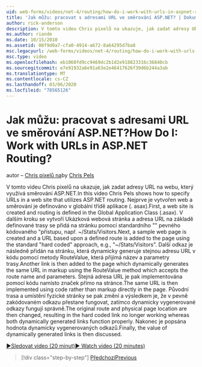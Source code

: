 ```yaml
---
uid: web-forms/videos/net-4/routing/how-do-i-work-with-urls-in-aspnet-routing
title: 'Jak můžu: pracovat s adresami URL ve směrování ASP.NET? | Dokumenty Microsoft'
author: rick-anderson
description: V tomto videu Chris pixelů na ukazuje, jak zadat adresy URL na webu, který využívá směrování ASP.NET. Nejprve je vytvořen web a směrování je definováno v rámci HK...
ms.author: riande
ms.date: 10/15/2010
ms.assetid: 08f9d0a7-cfa0-4914-a672-8a64295d7ba8
msc.legacyurl: /web-forms/videos/net-4/routing/how-do-i-work-with-urls-in-aspnet-routing
msc.type: video
ms.openlocfilehash: eb1060fd9cc9469dc2b1d2e918823316c36840cb
ms.sourcegitcommit: e7e91932a6e91a63e2e46417626f39d6b244a3ab
ms.translationtype: MT
ms.contentlocale: cs-CZ
ms.lasthandoff: 03/06/2020
ms.locfileid: "78565126"
---
```

# <a name="how-do-i-work-with-urls-in-aspnet-routing"></a><span data-ttu-id="be842-105">Jak můžu: pracovat s adresami URL ve směrování ASP.NET?</span><span class="sxs-lookup"><span data-stu-id="be842-105">How Do I: Work with URLs in ASP.NET Routing?</span></span>

<span data-ttu-id="be842-106">autor – [Chris pixelů na](https://twitter.com/chrispels)</span><span class="sxs-lookup"><span data-stu-id="be842-106">by [Chris Pels](https://twitter.com/chrispels)</span></span>

<span data-ttu-id="be842-107">V tomto videu Chris pixelů na ukazuje, jak zadat adresy URL na webu, který využívá směrování ASP.NET.</span><span class="sxs-lookup"><span data-stu-id="be842-107">In this video Chris Pels shows how to specify URLs in a web site that utilizes ASP.NET routing.</span></span> <span data-ttu-id="be842-108">Nejprve je vytvořen web a směrování je definováno v globální třídě aplikace (. asax).</span><span class="sxs-lookup"><span data-stu-id="be842-108">First, a web site is created and routing is defined in the Global Application Class (.asax).</span></span> <span data-ttu-id="be842-109">V dalším kroku se vytvoří Ukázková webová stránka a adresa URL na základě definované trasy se přidá na stránku pomocí standardního "" pevného kódovaného "přístupu, např. ~/Stats/Visitors.</span><span class="sxs-lookup"><span data-stu-id="be842-109">Next, a sample web page is created and a URL based upon a defined route is added to the page using the standard "hard coded" approach, e.g., "~/Stats/Visitors".</span></span> <span data-ttu-id="be842-110">Další odkaz je následně přidán na stránku, která dynamicky generuje stejnou adresu URL v kódu pomocí metody RouteValue, která přijímá název a parametry trasy.</span><span class="sxs-lookup"><span data-stu-id="be842-110">Another link is then added to the page which dynamically generates the same URL in markup using the RouteValue method which accepts the route name and parameters.</span></span> <span data-ttu-id="be842-111">Stejná adresa URL je pak implementována pomocí kódu namísto značek přímo na stránce.</span><span class="sxs-lookup"><span data-stu-id="be842-111">The same URL is then implemented using code rather than markup directly in the page.</span></span> <span data-ttu-id="be842-112">Původní trasa a umístění fyzické stránky se pak změní a výsledkem je, že v pevně zakódovaném odkazu přestane fungovat, zatímco dynamicky vygenerované odkazy fungují správně.</span><span class="sxs-lookup"><span data-stu-id="be842-112">The original route and physical page location are then changed, resulting in the hard coded link no longer working whereas both dynamically generated links function properly.</span></span> <span data-ttu-id="be842-113">Nakonec je popsána hodnota dynamicky vygenerovaných odkazů.</span><span class="sxs-lookup"><span data-stu-id="be842-113">Finally, the value of dynamically generated links is then discussed.</span></span>

[<span data-ttu-id="be842-114">&#9654;Sledovat video (20 minut)</span><span class="sxs-lookup"><span data-stu-id="be842-114">&#9654; Watch video (20 minutes)</span></span>](https://channel9.msdn.com/Blogs/ASP-NET-Site-Videos/how-do-i-work-with-urls-in-aspnet-routing)

> [!div class="step-by-step"]
> [<span data-ttu-id="be842-115">Předchozí</span><span class="sxs-lookup"><span data-stu-id="be842-115">Previous</span></span>](how-do-i-use-routing-with-aspnet-web-forms.md)
